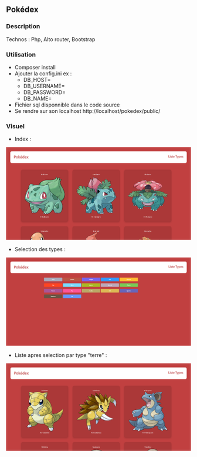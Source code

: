 ## Pokédex

### Description

Technos : Php, Alto router, Bootstrap

### Utilisation 

- Composer install
- Ajouter la config.ini   ex : 
    -   DB_HOST=
    -   DB_USERNAME=
    -   DB_PASSWORD=
    -   DB_NAME=
- Fichier sql disponnible dans le code source
- Se rendre sur son localhost http://localhost/pokedex/public/

### Visuel 

- Index :

![index](/Documentation/pokedexHome.png)

- Selection des types  : 

![SelectionOfType](/Documentation/pokedexSelectionType.png)

- Liste apres selection par type "terre" : 

![TypeGround](/Documentation/pokedexTypeGround.png)
